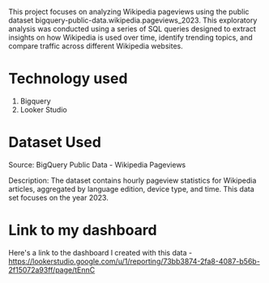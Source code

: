 This project focuses on analyzing Wikipedia pageviews using the public dataset bigquery-public-data.wikipedia.pageviews_2023. This exploratory analysis was conducted using a series of SQL queries designed to extract insights on how Wikipedia is used over time, identify trending topics, and compare traffic across different Wikipedia websites.

# Technology used
1. Bigquery
2. Looker Studio


# Dataset Used
Source: BigQuery Public Data - Wikipedia Pageviews

Description: The dataset contains hourly pageview statistics for Wikipedia articles, aggregated by language edition, device type, and time. This data set focuses on the year 2023.

# Link to my dashboard
Here's a link to the dashboard I created with this data - https://lookerstudio.google.com/u/1/reporting/73bb3874-2fa8-4087-b56b-2f15072a93ff/page/tEnnC
